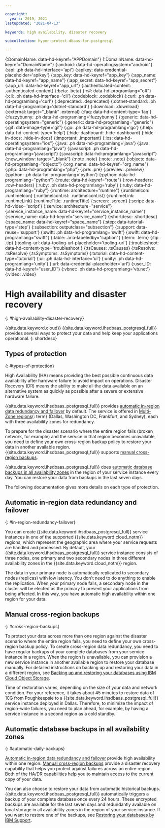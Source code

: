 ```yaml
---

copyright:
  years: 2019, 2021
lastupdated: "2021-04-13"

keywords: high availability, disaster recovery

subcollection: hyper-protect-dbaas-for-postgresql

---
```


{:DomainName: data-hd-keyref="APPDomain"}
{:DomainName: data-hd-keyref="DomainName"}
{:android: data-hd-operatingsystem="android"}
{:api: .ph data-hd-interface='api'}
{:apikey: data-credential-placeholder='apikey'}
{:app_key: data-hd-keyref="app_key"}
{:app_name: data-hd-keyref="app_name"}
{:app_secret: data-hd-keyref="app_secret"}
{:app_url: data-hd-keyref="app_url"}
{:authenticated-content: .authenticated-content}
{:beta: .beta}
{:c#: data-hd-programlang="c#"}
{:cli: .ph data-hd-interface='cli'}
{:codeblock: .codeblock}
{:curl: .ph data-hd-programlang='curl'}
{:deprecated: .deprecated}
{:dotnet-standard: .ph data-hd-programlang='dotnet-standard'}
{:download: .download}
{:external: target="_blank" .external}
{:faq: data-hd-content-type='faq'}
{:fuzzybunny: .ph data-hd-programlang='fuzzybunny'}
{:generic: data-hd-operatingsystem="generic"}
{:generic: data-hd-programlang="generic"}
{:gif: data-image-type='gif'}
{:go: .ph data-hd-programlang='go'}
{:help: data-hd-content-type='help'}
{:hide-dashboard: .hide-dashboard}
{:hide-in-docs: .hide-in-docs}
{:important: .important}
{:ios: data-hd-operatingsystem="ios"}
{:java: .ph data-hd-programlang='java'}
{:java: data-hd-programlang="java"}
{:javascript: .ph data-hd-programlang='javascript'}
{:javascript: data-hd-programlang="javascript"}
{:new_window: target="_blank"}
{:note .note}
{:note: .note}
{:objectc data-hd-programlang="objectc"}
{:org_name: data-hd-keyref="org_name"}
{:php: data-hd-programlang="php"}
{:pre: .pre}
{:preview: .preview}
{:python: .ph data-hd-programlang='python'}
{:python: data-hd-programlang="python"}
{:route: data-hd-keyref="route"}
{:row-headers: .row-headers}
{:ruby: .ph data-hd-programlang='ruby'}
{:ruby: data-hd-programlang="ruby"}
{:runtime: architecture="runtime"}
{:runtimeIcon: .runtimeIcon}
{:runtimeIconList: .runtimeIconList}
{:runtimeLink: .runtimeLink}
{:runtimeTitle: .runtimeTitle}
{:screen: .screen}
{:script: data-hd-video='script'}
{:service: architecture="service"}
{:service_instance_name: data-hd-keyref="service_instance_name"}
{:service_name: data-hd-keyref="service_name"}
{:shortdesc: .shortdesc}
{:space_name: data-hd-keyref="space_name"}
{:step: data-tutorial-type='step'}
{:subsection: outputclass="subsection"}
{:support: data-reuse='support'}
{:swift: .ph data-hd-programlang='swift'}
{:swift: data-hd-programlang="swift"}
{:table: .aria-labeledby="caption"}
{:term: .term}
{:tip: .tip}
{:tooling-url: data-tooling-url-placeholder='tooling-url'}
{:troubleshoot: data-hd-content-type='troubleshoot'}
{:tsCauses: .tsCauses}
{:tsResolve: .tsResolve}
{:tsSymptoms: .tsSymptoms}
{:tutorial: data-hd-content-type='tutorial'}
{:ui: .ph data-hd-interface='ui'}
{:unity: .ph data-hd-programlang='unity'}
{:url: data-credential-placeholder='url'}
{:user_ID: data-hd-keyref="user_ID"}
{:vbnet: .ph data-hd-programlang='vb.net'}
{:video: .video}


# High availability and disaster recovery
{: #high-availability-disaster-recovery}

{{site.data.keyword.cloud}} {{site.data.keyword.ihsdbaas_postgresql_full}} provides several ways to protect your data and help keep your applications operational.
{: shortdesc}

## Types of protection
{: #types-of-protection}

High Availability (HA) means providing the best possible continuous data availability after hardware failure to avoid impact on operations. Disaster Recovery (DR) means the ability to make all the data available on an alternative system as quickly as possible after a severe or extensive hardware failure.

{{site.data.keyword.ihsdbaas_postgresql_full}} provides [automatic in-region data redundancy and failover](/docs/hyper-protect-dbaas-for-postgresql?topic=hyper-protect-dbaas-for-postgresql-high-availability-disaster-recovery#in-region-redundancy-failover) by default. The service is offered in [Multi-Zone regions](#x9774820){: term} (Dallas, Washington DC, Frankfurt, and Sydney), each with three availability zones for redundancy.

To prepare for the disaster scenario where the entire region fails (broken network, for example) and the service in that region becomes unavailable, you need to define your own cross-region backup policy to restore your data in another available region. {{site.data.keyword.ihsdbaas_postgresql_full}} supports [manual cross-region backups](/docs/hyper-protect-dbaas-for-postgresql?topic=hyper-protect-dbaas-for-postgresql-high-availability-disaster-recovery#cross-region-backups).

{{site.data.keyword.ihsdbaas_postgresql_full}} does [automatic database backups in all availability zones](/docs/hyper-protect-dbaas-for-postgresql?topic=hyper-protect-dbaas-for-postgresql-high-availability-disaster-recovery#automatic-daily-backups) in the region of your service instance every day. You can restore your data from backups in the last seven days.

The following documentation gives more details on each type of protection.

## Automatic in-region data redundancy and failover
{: #in-region-redundancy-failover}

You can create {{site.data.keyword.ihsdbaas_postgresql_full}} service instances in one of the supported {{site.data.keyword.cloud_notm}} regions, which represent the geographic area where your service requests are handled and processed. By default, your {{site.data.keyword.ihsdbaas_postgresql_full}} service instance consists of three nodes, one primary and two secondary nodes in three different availability zones in the {{site.data.keyword.cloud_notm}} region.

The data in your primary node is automatically replicated to secondary nodes (replicas) with low latency. You don't need to do anything to enable the replication. When your primary node fails, a secondary node in the cluster will be elected as the primary to prevent your applications from being affected. In this way, you have automatic high availability within one region for your data.

## Manual cross-region backups
{: #cross-region-backups}

To protect your data across more than one region against the disaster scenario where the entire region fails, you need to define your own cross-region backup policy. To create cross-region data redundancy, you need to have regular backups of your complete databases from your service instance in a region. When the region is unavailable, you can provision a new service instance in another available region to restore your database manually. For detailed instructions on backing up and restoring your data in a different region, see [Backing up and restoring your databases using IBM Cloud Object Storage](/docs/hyper-protect-dbaas-for-postgresql?topic=hyper-protect-dbaas-for-postgresql-backup_postgresql_databases).

Time of restoration varies, depending on the size of your data and network condition. For your reference, it takes about 45 minutes to restore data of 10G from Poughkeepsie to a {{site.data.keyword.ihsdbaas_postgresql_full}} service instance deployed in Dallas. Therefore, to minimize the impact of region-wide failures, you need to plan ahead, for example, by having a service instance in a second region as a cold standby.

## Automatic database backups in all availability zones
{: #automatic-daily-backups}

[Automatic in-region data redundancy and failover](/docs/hyper-protect-dbaas-for-postgresql?topic=hyper-protect-dbaas-for-postgresql-high-availability-disaster-recovery#in-region-redundancy-failover) provide high availability within one region. [Manual cross-region backups](/docs/hyper-protect-dbaas-for-postgresql?topic=hyper-protect-dbaas-for-postgresql-high-availability-disaster-recovery#cross-region-backups) provide a disaster recovery capability that helps you protect against failures across an entire region. Both of the HA/DR capabilities help you to maintain access to the current copy of your data.

You can also choose to restore your data from automatic historical backups. {{site.data.keyword.ihsdbaas_postgresql_full}} automatically triggers a backup of your complete database once every 24 hours. These encrypted backups are available for the last seven days and redundantly available on local storage in all availability zones in the region of your service instance. If you want to restore one of the backups, see [Restoring your databases by IBM Support](/docs/hyper-protect-dbaas-for-postgresql?topic=hyper-protect-dbaas-for-postgresql-restore_postgresql_databases).
